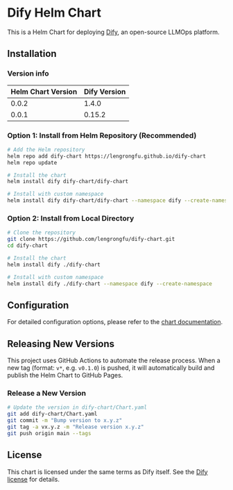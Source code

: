 # Dify Helm Chart

This is a Helm Chart for deploying [Dify](https://dify.ai/), an open-source LLMOps platform.

## Installation

### Version info
| Helm Chart Version | Dify Version | 
|--------------------|--------------|
| 0.0.2              | 1.4.0        |
| 0.0.1              | 0.15.2       |


### Option 1: Install from Helm Repository (Recommended)

```bash
# Add the Helm repository
helm repo add dify-chart https://lengrongfu.github.io/dify-chart
helm repo update

# Install the chart
helm install dify dify-chart/dify-chart

# Install with custom namespace
helm install dify dify-chart/dify-chart --namespace dify --create-namespace
```

### Option 2: Install from Local Directory

```bash
# Clone the repository
git clone https://github.com/lengrongfu/dify-chart.git
cd dify-chart

# Install the chart
helm install dify ./dify-chart

# Install with custom namespace
helm install dify ./dify-chart --namespace dify --create-namespace
```

## Configuration

For detailed configuration options, please refer to the [chart documentation](./charts/dify-chart/README.md).

## Releasing New Versions

This project uses GitHub Actions to automate the release process. When a new tag (format: `v*`, e.g. `v0.1.0`) is pushed, it will automatically build and publish the Helm Chart to GitHub Pages.

### Release a New Version

```bash
# Update the version in dify-chart/Chart.yaml
git add dify-chart/Chart.yaml
git commit -m "Bump version to x.y.z"
git tag -a vx.y.z -m "Release version x.y.z"
git push origin main --tags
```

## License

This chart is licensed under the same terms as Dify itself. See the [Dify license](https://github.com/langgenius/dify/blob/main/LICENSE) for details. 